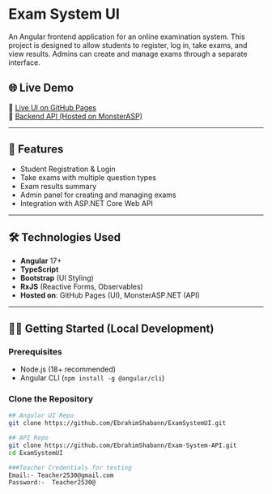# Exam System UI

An Angular frontend application for an online examination system. This project is designed to allow students to register, log in, take exams, and view results. Admins can create and manage exams through a separate interface.

## 🌐 Live Demo

🔗 [Live UI on GitHub Pages](https://ebrahimshabann.github.io/ExamSystemUI)  
🔗 [Backend API (Hosted on MonsterASP)](https://exampro.runasp.net/swagger/index.html)

---

## 🚀 Features

- Student Registration & Login
- Take exams with multiple question types
- Exam results summary
- Admin panel for creating and managing exams
- Integration with ASP.NET Core Web API

---

## 🛠️ Technologies Used

- **Angular** 17+
- **TypeScript**
- **Bootstrap** (UI Styling)
- **RxJS** (Reactive Forms, Observables)
- **Hosted on**: GitHub Pages (UI), MonsterASP.NET (API)

---

## 🧑‍💻 Getting Started (Local Development)

### Prerequisites

- Node.js (18+ recommended)
- Angular CLI (`npm install -g @angular/cli`)

### Clone the Repository

```bash
## Angular UI Repo
git clone https://github.com/EbrahimShabann/ExamSystemUI.git

## API Repo
git clone https://github.com/EbrahimShabann/Exam-System-API.git
cd ExamSystemUI

###Teacher Credentials for testing
Email:- Teacher2530@gmail.com
Password:-  Teacher2530@
